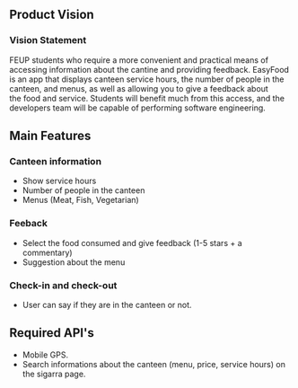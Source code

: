 ## Product Vision

### Vision Statement
FEUP students who require a more convenient and practical means of accessing information about the cantine and providing feedback.
EasyFood is an app that displays canteen service hours, the number of people in the canteen, and menus, as well as allowing you to give a feedback about the food and service.
Students will benefit much from this access, and the developers team will be capable of performing software engineering.

## Main Features
### Canteen information 
- Show service hours
- Number of people in the canteen
- Menus (Meat, Fish, Vegetarian) 

### Feeback
- Select the food consumed and give feedback (1-5 stars + a commentary)
- Suggestion about the menu

### Check-in and check-out
- User can say if they are in the canteen or not.

## Required API's
- Mobile GPS.
- Search informations about the canteen (menu, price, service hours) on the sigarra page.
